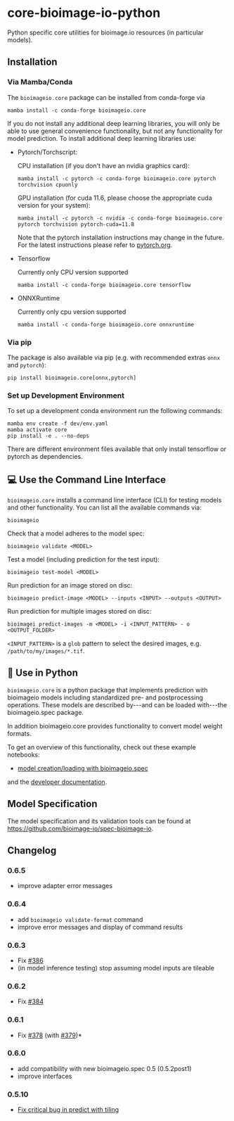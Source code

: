 # core-bioimage-io-python

Python specific core utilities for bioimage.io resources (in particular models).

## Installation

### Via Mamba/Conda

The `bioimageio.core` package can be installed from conda-forge via

```console
mamba install -c conda-forge bioimageio.core
```

If you do not install any additional deep learning libraries, you will only be able to use general convenience
functionality, but not any functionality for model prediction.
To install additional deep learning libraries use:

* Pytorch/Torchscript:

  CPU installation (if you don't have an nvidia graphics card):

  ```console
  mamba install -c pytorch -c conda-forge bioimageio.core pytorch torchvision cpuonly
  ```

  GPU installation (for cuda 11.6, please choose the appropriate cuda version for your system):

  ```console
  mamba install -c pytorch -c nvidia -c conda-forge bioimageio.core pytorch torchvision pytorch-cuda=11.8
  ```

  Note that the pytorch installation instructions may change in the future. For the latest instructions please refer to [pytorch.org](https://pytorch.org/).

* Tensorflow

  Currently only CPU version supported

  ```console
  mamba install -c conda-forge bioimageio.core tensorflow
  ```

* ONNXRuntime

  Currently only cpu version supported

  ```console
  mamba install -c conda-forge bioimageio.core onnxruntime
  ```

### Via pip

The package is also available via pip
(e.g. with recommended extras `onnx` and `pytorch`):

```console
pip install bioimageio.core[onnx,pytorch]
```

### Set up Development Environment

To set up a development conda environment run the following commands:

```console
mamba env create -f dev/env.yaml
mamba activate core
pip install -e . --no-deps
```

There are different environment files available that only install tensorflow or pytorch as dependencies.

## 💻 Use the Command Line Interface

`bioimageio.core` installs a command line interface (CLI) for testing models and other functionality.
You can list all the available commands via:

```console
bioimageio
```

Check that a model adheres to the model spec:

```console
bioimageio validate <MODEL>
```

Test a model (including prediction for the test input):

```console
bioimageio test-model <MODEL>
```

Run prediction for an image stored on disc:

```console
bioimageio predict-image <MODEL> --inputs <INPUT> --outputs <OUTPUT>
```

Run prediction for multiple images stored on disc:

```console
bioimagei predict-images -m <MODEL> -i <INPUT_PATTERN> - o <OUTPUT_FOLDER>
```

`<INPUT_PATTERN>` is a `glob` pattern to select the desired images, e.g. `/path/to/my/images/*.tif`.

## 🐍 Use in Python

`bioimageio.core` is a python package that implements prediction with bioimageio models
including standardized pre- and postprocessing operations.
These models are described by---and can be loaded with---the bioimageio.spec package.

In addition bioimageio.core provides functionality to convert model weight formats.

To get an overview of this functionality, check out these example notebooks:

* [model creation/loading with bioimageio.spec](https://github.com/bioimage-io/spec-bioimage-io/blob/main/example_use/load_model_and_create_your_own.ipynb)

and the [developer documentation](https://bioimage-io.github.io/core-bioimage-io-python/bioimageio/core.html).

## Model Specification

The model specification and its validation tools can be found at <https://github.com/bioimage-io/spec-bioimage-io>.

## Changelog

### 0.6.5

* improve adapter error messages

### 0.6.4

* add `bioimageio validate-format` command
* improve error messages and display of command results

### 0.6.3

* Fix [#386](https://github.com/bioimage-io/core-bioimage-io-python/issues/386)
* (in model inference testing) stop assuming model inputs are tileable

### 0.6.2

* Fix [#384](https://github.com/bioimage-io/core-bioimage-io-python/issues/384)

### 0.6.1

* Fix [#378](https://github.com/bioimage-io/core-bioimage-io-python/pull/378) (with [#379](https://github.com/bioimage-io/core-bioimage-io-python/pull/379))*

### 0.6.0

* add compatibility with new bioimageio.spec 0.5 (0.5.2post1)
* improve interfaces

### 0.5.10

* [Fix critical bug in predict with tiling](https://github.com/bioimage-io/core-bioimage-io-python/pull/359)
